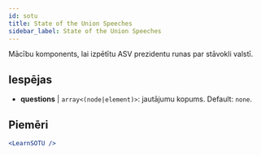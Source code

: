 ```yaml
---
id: sotu
title: State of the Union Speeches
sidebar_label: State of the Union Speeches
---
```


Mācību komponents, lai izpētītu ASV prezidentu runas par stāvokli valstī.

## Iespējas

* __questions__ | `array<(node|element)>`: jautājumu kopums. Default: `none`.


## Piemēri

```jsx live
<LearnSOTU />
```

